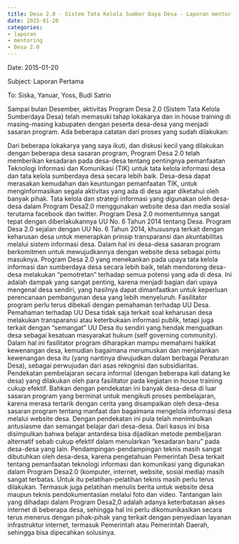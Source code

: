 ```yaml
---
title: Desa 2.0 - Sistem Tata Kelola Sumber Daya Desa - Laporan mentor pembimbing Bayu Setyo Nugroho tahap I
date: 2015-01-20
categories:
- laporan
- mentoring
- Desa 2.0
---
```


Date: 2015-01-20 

Subject: Laporan Pertama 

To: Siska, Yanuar, Yoss, Budi Satrio

Sampai bulan Desember, aktivitas Program Desa 2.0 (Sistem Tata Kelola Sumberdaya Desa) telah memasuki tahap lokakarya dan in house training di masing-masing kabupaten dengan peserta desa-desa yang menjadi sasaran program. Ada beberapa catatan dari proses yang sudah dilakukan:

Dari beberapa lokakarya yang saya ikuti, dan diskusi kecil yang dilakukan dengan beberapa desa sasaran program, Program Desa 2.0 telah memberikan kesadaran pada desa-desa tentang pentingnya pemanfaatan Teknologi Informasi dan Komunikasi (TIK) untuk tata kelola informasi desa dan tata kelola sumberdaya desa secara lebih baik.
Desa-desa dapat merasakan kemudahan dan keuntungan pemanfaatan TIK, untuk menginformasikan segala aktivitas yang ada di desa agar diketahui oleh banyak pihak. Tata kelola dan strategi informasi yang digunakan oleh desa-desa dalam Program Desa2.0 menggunakan website desa dan media sosial terutama facebook dan twitter.
Program Desa 2.0 momentumnya sangat tepat dengan diberlakukannya UU No. 6 Tahun 2014 tentang Desa. Program Desa 2.0 sejalan dengan UU No. 6 Tahun 2014, khususnya terkait dengan keharusan desa untuk menerapkan prinsip transparansi dan akuntabilitas melalui sistem informasi desa. Dalam hal ini desa-desa sasaran program berkomitmen untuk mewujudkannya dengan website desa sebagai pintu masuknya.
Program Desa 2.0 yang menekankan pada upaya tata kelola informasi dan sumberdaya desa secara lebih baik, telah mendorong desa-desa melakukan “pemotretan” terhadap semua potensi yang ada di desa. Ini adalah dampak yang sangat penting, karena menjadi bagian dari upaya mengenal desa sendiri, yang hasilnya dapat dimanfaatkan untuk keperluan perencanaan pembangunan desa yang lebih menyeluruh.
Fasilitator program perlu terus dibekali dengan pemahaman terhadap UU Desa. Pemahaman terhadap UU Desa tidak saja terkait soal keharusan desa melakukan transparansi atau keterbukaan informasi publik, tetapi juga terkait dengan “semangat” UU Desa itu sendiri yang hendak menguatkan desa sebagai kesatuan masyarakat hukum (self governing community). Dalam hal ini fasilitator program diharapkan mampu memahami hakikat kewenangan desa, kemudian bagaimana merumuskan dan menjalankan kewenangan desa itu (yang nantinya diwujudkan dalam berbagai Peraturan Desa), sebagai perwujudan dari asas rekognisi dan subsidiaritas.
Pendekatan pembelajaran secara informal (dengan beberapa kali datang ke desa) yang dilakukan oleh para fasilitator pada kegiatan in house training cukup efektif. Bahkan dengan pendekatan ini banyak desa-desa di luar sasaran program yang berminat untuk mengikuti proses pembelajaran, karena merasa tertarik dengan cerita yang disampaikan oleh desa-desa sasaran program tentang manfaat dan bagaimana mengelola informasi desa melalui website desa. Dengan pendekatan ini pula telah menimbulkan antusiasme dan semangat belajar dari desa-desa. Dari kasus ini bisa disimpulkan bahwa belajar antardesa bisa dijadikan metode pembeljaran alternatif sebab cukup efektif dalam menularkan “kesadaran baru” pada desa-desa yang lain.
Pendampingan-pendampingan teknis masih sangat dibutuhkan oleh desa-desa, karena pengetahuan Pemerintah Desa terkait tentang pemanfaatan teknologi informasi dan komunikasi yang digunakan dalam Program Desa2.0 (komputer, internet, website, sosial media) masih sangat terbatas. Untuk itu pelatihan-pelatihan teknis masih perlu terus dilakukan. Termasuk juga pelatihan menulis berita untuk website desa maupun teknis pendokumentasian melalui foto dan video.
Tantangan lain yang dihadapi dalam Program Desa2,0 adalah adanya keterbatasan akses internet di beberapa desa, sehingga hal ini perlu dikomunikasikan secara terus menerus dengan pihak-pihak yang terkait dengan penyediaan layanan infrastruktur internet, termasuk Pemerintah atau Pemerintah Daerah, sehingga bisa dipecahkan solusinya.
